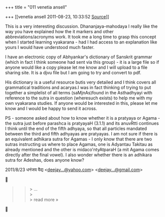+++
title = "011 venetia ansell"

+++
[[venetia ansell	2011-08-23, 10:33:52 [Source](https://groups.google.com/g/samskrita/c/NeiTPbieESM)]]



This is a very interesting discussion. Dhananjaya-mahodaya I really like the way you have explained how the it markers and other abbreviations/acronyms work. It took me a long time to grasp this concept when I started learning vyakarana - had I had access to an explanation like yours I would have understood much faster.



I have an electronic copy of Abhyankar's dictionary of Sanskrit grammar (which in fact I think someone had sent via this group) - it is a large file so if anyone would like a copy please let me know and I will upload to a file sharing site. It is a djvu file but I am going to try and convert to pdf.



His dictionary is a useful resource butis very detailed and I think covers all grammatical traditions and acaryas.I was in fact thinking of trying to put together a simplelist of all terms (saMjnAs)found in the Asthadhyayi with reference to the sutra in question (wheresuch exists) to help me with my own vyakarana studies. If anyone would be interested in this, please let me know and I would be happy to send it across.



PS - someone asked about how to know whether it is a pratyaya or Agama - the sutra just before parashca is pratyayaH (3.1.1) and its anuvRtti continues I think until the end of the fifth adhyaya, so that all particles mandated between the third and fifth adhyayas are pratyayas.
I am not sure if there is an equivalent adhikara sutra for Agamas - I only know that there are two sutras instructing us where to place Agamas, one is Adyantau Takitau as already mentioned and the other is midaco'ntyAtparaH (a mit Agama comes directly after the final vowel). I also wonder whether there is an adhikara sutra for Adeshas, does anyone know?  
  

2011/8/23 धनंजय वैद्य \<[deejay...@yahoo.com]()\> \<[deejay...@gmail.com]()\>  



> 
> > 
> > 
> > 
> > \> ...  
> \>  
> \> read more »  
>   
> > 
> > 



